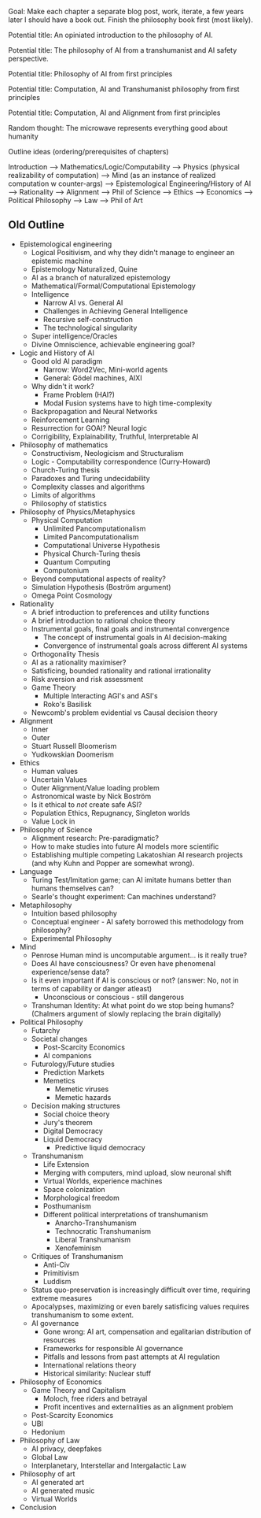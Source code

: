 Goal: Make each chapter a separate blog post, work, iterate, a few years later I should have a book out. Finish the philosophy book first (most likely). 

Potential title: An opiniated introduction to the philosophy of AI.

Potential title: The philosophy of AI from a transhumanist and AI safety perspective.

Potential title: Philosophy of AI from first principles

Potential title: Computation, AI and Transhumanist philosophy from first principles

Potential title: Computation, AI and Alignment from first principles

Random thought: The microwave represents everything good about humanity

Outline ideas (ordering/prerequisites of chapters)

Introduction --> Mathematics/Logic/Computability --> Physics (physical realizability of computation) --> Mind (as an instance of realized computation w counter-args) --> Epistemological Engineering/History of AI --> Rationality --> Alignment --> Phil of Science --> Ethics --> Economics --> Political Philosophy --> Law --> Phil of Art









## Old Outline
- Epistemological engineering
	- Logical Positivism, and why they didn't manage to engineer an epistemic machine 
	- Epistemology Naturalized, Quine
	- AI as a branch of naturalized epistemology
	- Mathematical/Formal/Computational Epistemology
	- Intelligence
		- Narrow AI vs. General AI
		- Challenges in Achieving General Intelligence
		- Recursive self-construction
		- The technological singularity
	- Super intelligence/Oracles
	- Divine Omniscience, achievable engineering goal?
- Logic and History of AI
	- Good old AI paradigm
		- Narrow: Word2Vec, Mini-world agents
		- General: Gödel machines, AIXI
	- Why didn't it work?
		- Frame Problem (HAI?)
		- Modal Fusion systems have to high time-complexity
	- Backpropagation and Neural Networks
	- Reinforcement Learning
	- Resurrection for GOAI? Neural logic
	- Corrigibility, Explainability, Truthful, Interpretable AI
- Philosophy of mathematics
	- Constructivism, Neologicism and Structuralism
	- Logic - Computability correspondence (Curry-Howard)
	- Church-Turing thesis
	- Paradoxes and Turing undecidability
	- Complexity classes and algorithms
	- Limits of algorithms
	- Philosophy of statistics
- Philosophy of Physics/Metaphysics
	- Physical Computation
		- Unlimited Pancomputationalism
		- Limited Pancomputationalism
		- Computational Universe Hypothesis
		- Physical Church-Turing thesis
		- Quantum Computing
		- Computonium
	- Beyond computational aspects of reality?
	- Simulation Hypothesis (Boström argument)
	- Omega Point Cosmology
- Rationality
	- A brief introduction to preferences and utility functions
	- A brief introduction to rational choice theory
	- Instrumental goals, final goals and instrumental convergence
		- The concept of instrumental goals in AI decision-making 
		- Convergence of instrumental goals across different AI systems
	- Orthogonality Thesis
	- AI as a rationality maximiser?
	- Satisficing, bounded rationality and rational irrationality
	- Risk aversion and risk assessment
	- Game Theory
		- Multiple Interacting AGI's and ASI's  
		- Roko's Basilisk
	- Newcomb's problem evidential vs Causal decision theory
- Alignment
	- Inner
	- Outer
	- Stuart Russell Bloomerism
	- Yudkowskian Doomerism
- Ethics
	- Human values
	- Uncertain Values
	- Outer Alignment/Value loading problem
	- Astronomical waste by Nick Boström
	- Is it ethical to *not* create safe ASI?
	- Population Ethics, Repugnancy, Singleton worlds
	- Value Lock in
- Philosophy of Science
	- Alignment research: Pre-paradigmatic?
	- How to make studies into future AI models more scientific
	- Establishing multiple competing Lakatoshian AI research projects (and why Kuhn and Popper are somewhat wrong).
- Language
	- Turing Test/Imitation game; can AI imitate humans better than humans themselves can?
	- Searle's thought experiment: Can machines understand?
- Metaphilosophy
	- Intuition based philosophy
	- Conceptual engineer - AI safety borrowed this methodology from philosophy?
	- Experimental Philosophy
- Mind
	- Penrose Human mind is uncomputable argument... is it really true?
	- Does AI have consciousness? Or even have phenomenal experience/sense data?
	- Is it even important if AI is conscious or not? (answer: No, not in terms of capability or danger atleast)
		- Unconscious or conscious - still dangerous
	- Transhuman Identity: At what point do we stop being humans? (Chalmers argument of slowly replacing the brain digitally)
- Political Philosophy
	- Futarchy
	- Societal changes
		- Post-Scarcity Economics
		- AI companions
	- Futurology/Future studies
		- Prediction Markets
		- Memetics
			- Memetic viruses
			- Memetic hazards
	- Decision making structures
		- Social choice theory
		- Jury's theorem
		- Digital Democracy
		- Liquid Democracy
			- Predictive liquid democracy
	- Transhumanism
		- Life Extension
		- Merging with computers, mind upload, slow neuronal shift
		- Virtual Worlds, experience machines
		- Space colonization
		- Morphological freedom
		- Posthumanism
		- Different political interpretations of transhumanism
			- Anarcho-Transhumanism
			- Technocratic Transhumanism
			- Liberal Transhumanism
			- Xenofeminism
	- Critiques of Transhumanism
		- Anti-Civ
		- Primitivism
		- Luddism
	- Status quo-preservation is increasingly difficult over time, requiring extreme measures
	- Apocalypses, maximizing or even barely satisficing values requires transhumanism to some extent.
	- AI governance
		- Gone wrong: AI art, compensation and egalitarian distribution of resources
		- Frameworks for responsible AI governance
		- Pitfalls and lessons from past attempts at AI regulation 
		- International relations theory
		- Historical similarity: Nuclear stuff
- Philosophy of Economics 
	 - Game Theory and Capitalism
		- Moloch, free riders and betrayal
		- Profit incentives and externalities as an alignment problem
	- Post-Scarcity Economics
	- UBI
	- Hedonium
- Philosophy of Law
	- AI privacy, deepfakes
	- Global Law
	- Interplanetary, Interstellar and Intergalactic Law
- Philosophy of art
	- AI generated art
	- AI generated music
	- Virtual Worlds
- Conclusion




